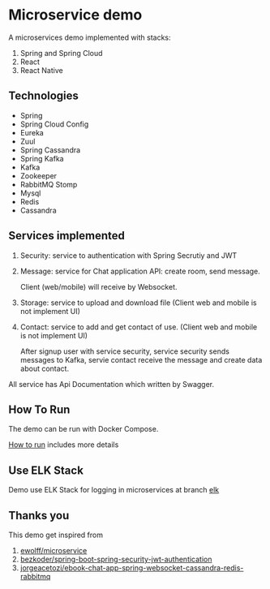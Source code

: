 # Microservice demo
A microservices demo implemented with stacks:

1. Spring and Spring Cloud
2. React
3. React Native

## Technologies
- Spring
- Spring Cloud Config
- Eureka
- Zuul
- Spring Cassandra
- Spring Kafka
- Kafka
- Zookeeper
- RabbitMQ Stomp
- Mysql
- Redis
- Cassandra

## Services implemented
1. Security: service to authentication with Spring Secrutiy and JWT
2. Message: service for Chat application API: create room, send message.

    Client (web/mobile) will receive by Websocket.
3. Storage: service to upload and download file (Client web and mobile is not implement UI)
4. Contact: service to add and get contact of use. (Client web and mobile is not implement UI)

    After signup user with service security, service security sends 
    messages to Kafka, servie contact receive the message and create 
    data about contact.

All service has Api Documentation which written by Swagger.

## How To Run
The demo can be run with Docker Compose.

[How to run](HOW-TO-RUN.md) includes more details

## Use ELK Stack
Demo use ELK Stack for logging in microservices at branch [elk](https://github.com/FinbertMDS/chatapp-microservices/tree/elk)

## Thanks you
This demo get inspired from
1. [ewolff/microservice](https://github.com/ewolff/microservice)
2. [bezkoder/spring-boot-spring-security-jwt-authentication](https://github.com/bezkoder/spring-boot-spring-security-jwt-authentication)
3. [jorgeacetozi/ebook-chat-app-spring-websocket-cassandra-redis-rabbitmq](https://github.com/jorgeacetozi/ebook-chat-app-spring-websocket-cassandra-redis-rabbitmq)